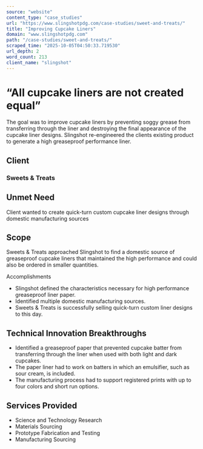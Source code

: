 ```yaml
---
source: "website"
content_type: "case_studies"
url: "https://www.slingshotpdg.com/case-studies/sweet-and-treats/"
title: "Improving Cupcake Liners"
domain: "www.slingshotpdg.com"
path: "/case-studies/sweet-and-treats/"
scraped_time: "2025-10-05T04:50:33.719530"
url_depth: 2
word_count: 213
client_name: "slingshot"
---
```


# “All cupcake liners are not created equal”

The goal was to improve cupcake liners by preventing soggy grease from transferring through the liner and destroying the final appearance of the cupcake liner designs. Slingshot re-engineered the clients existing product to generate a high greaseproof performance liner.

## Client

### Sweets & Treats

## Unmet Need

Client wanted to create quick-turn custom cupcake liner designs through domestic manufacturing sources

## Scope

Sweets & Treats approached Slingshot to find a domestic source of greaseproof cupcake liners that maintained the high performance and could also be ordered in smaller quantities.

Accomplishments

*   Slingshot defined the characteristics necessary for high performance greaseproof liner paper.
*   Identified multiple domestic manufacturing sources.
*   Sweets & Treats is successfully selling quick-turn custom liner designs to this day.

## Technical Innovation Breakthroughs

*   Identified a greaseproof paper that prevented cupcake batter from transferring through the liner when used with both light and dark cupcakes.
*   The paper liner had to work on batters in which an emulsifier, such as sour cream, is included.
*   The manufacturing process had to support registered prints with up to four colors and short run options.

## Services Provided

*   Science and Technology Research
*   Materials Sourcing
*   Prototype Fabrication and Testing
*   Manufacturing Sourcing